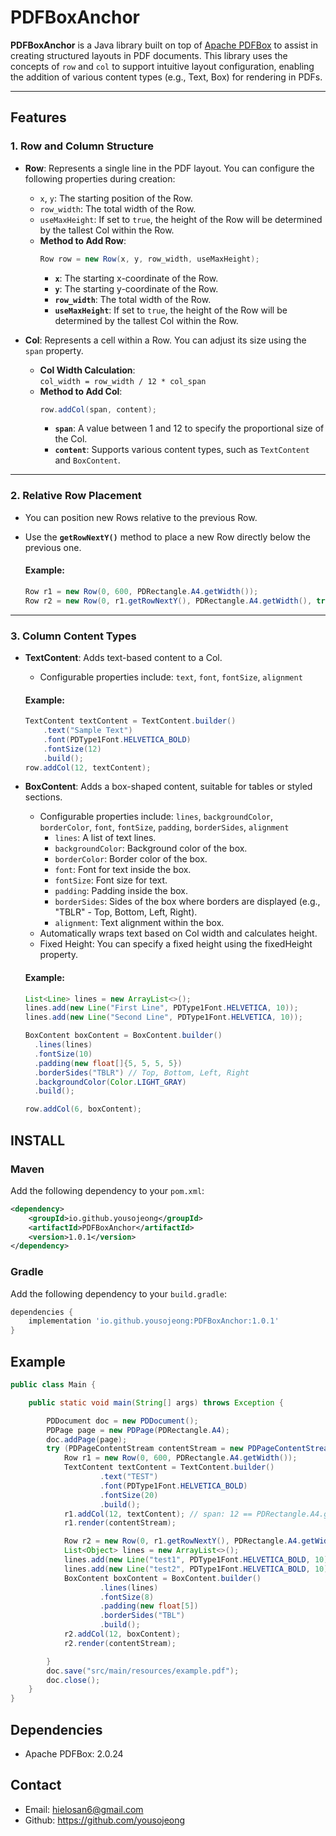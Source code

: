 # PDFBoxAnchor

**PDFBoxAnchor** is a Java library built on top of [Apache PDFBox](https://pdfbox.apache.org/) to assist in creating structured layouts in PDF documents.
This library uses the concepts of `row` and `col` to support intuitive layout configuration, enabling the addition of various content types (e.g., Text, Box) for rendering in PDFs.

---

## Features

### 1. Row and Column Structure
- **Row**: Represents a single line in the PDF layout. You can configure the following properties during creation:
  - `x`, `y`: The starting position of the Row.
  - `row_width`: The total width of the Row.
  - `useMaxHeight`: If set to `true`, the height of the Row will be determined by the tallest Col within the Row.
  - **Method to Add Row**:
    ```java
    Row row = new Row(x, y, row_width, useMaxHeight);
    ```
    - **`x`**: The starting x-coordinate of the Row.
    - **`y`**: The starting y-coordinate of the Row.
    - **`row_width`**: The total width of the Row.
    - **`useMaxHeight`**: If set to `true`, the height of the Row will be determined by the tallest Col within the Row.


- **Col**: Represents a cell within a Row. You can adjust its size using the `span` property.
  - **Col Width Calculation**:  
    `col_width = row_width / 12 * col_span`
  - **Method to Add Col**:
    ```java
    row.addCol(span, content);
    ```
    - **`span`**: A value between 1 and 12 to specify the proportional size of the Col.
    - **`content`**: Supports various content types, such as `TextContent` and `BoxContent`.

---

### 2. Relative Row Placement
- You can position new Rows relative to the previous Row.
- Use the **`getRowNextY()`** method to place a new Row directly below the previous one.

  #### Example:
  ```java
  Row r1 = new Row(0, 600, PDRectangle.A4.getWidth());
  Row r2 = new Row(0, r1.getRowNextY(), PDRectangle.A4.getWidth(), true);
  ```

---

### 3. **Column Content Types**
- **TextContent**: Adds text-based content to a Col.
    - Configurable properties include: `text`, `font`, `fontSize`, `alignment`
    #### Example:
    ```java
    TextContent textContent = TextContent.builder()
        .text("Sample Text")
        .font(PDType1Font.HELVETICA_BOLD)
        .fontSize(12)
        .build();
    row.addCol(12, textContent);
    ```

- **BoxContent**: Adds a box-shaped content, suitable for tables or styled sections.
    - Configurable properties include: `lines`, `backgroundColor`, `borderColor`, `font`, `fontSize`, `padding`, `borderSides`, `alignment`
      - `lines`: A list of text lines. 
      - `backgroundColor`: Background color of the box. 
      - `borderColor`: Border color of the box. 
      - `font`: Font for text inside the box. 
      - `fontSize`: Font size for text. 
      - `padding`: Padding inside the box. 
      - `borderSides`: Sides of the box where borders are displayed (e.g., "TBLR" - Top, Bottom, Left, Right). 
      - `alignment`: Text alignment within the box.
  - Automatically wraps text based on Col width and calculates height.
  - Fixed Height: You can specify a fixed height using the fixedHeight property.

  #### Example:
  ```java
  List<Line> lines = new ArrayList<>();
  lines.add(new Line("First Line", PDType1Font.HELVETICA, 10));
  lines.add(new Line("Second Line", PDType1Font.HELVETICA, 10));

  BoxContent boxContent = BoxContent.builder()
    .lines(lines)
    .fontSize(10)
    .padding(new float[]{5, 5, 5, 5})
    .borderSides("TBLR") // Top, Bottom, Left, Right
    .backgroundColor(Color.LIGHT_GRAY)
    .build();

  row.addCol(6, boxContent);
  ````

## INSTALL

### Maven
Add the following dependency to your `pom.xml`:
```xml
<dependency>
    <groupId>io.github.yousojeong</groupId>
    <artifactId>PDFBoxAnchor</artifactId>
    <version>1.0.1</version>
</dependency>
```

### Gradle
Add the following dependency to your `build.gradle`:
```gradle
dependencies {
    implementation 'io.github.yousojeong:PDFBoxAnchor:1.0.1'
}
```

## Example
```java
public class Main {

    public static void main(String[] args) throws Exception {

        PDDocument doc = new PDDocument();
        PDPage page = new PDPage(PDRectangle.A4);
        doc.addPage(page);
        try (PDPageContentStream contentStream = new PDPageContentStream(doc, page)) {
            Row r1 = new Row(0, 600, PDRectangle.A4.getWidth());
            TextContent textContent = TextContent.builder()
                    .text("TEST")
                    .font(PDType1Font.HELVETICA_BOLD)
                    .fontSize(20)
                    .build();
            r1.addCol(12, textContent); // span: 12 == PDRectangle.A4.getWidth() / 12 * 12
            r1.render(contentStream);

            Row r2 = new Row(0, r1.getRowNextY(), PDRectangle.A4.getWidth(), true);
            List<Object> lines = new ArrayList<>();
            lines.add(new Line("test1", PDType1Font.HELVETICA_BOLD, 10));
            lines.add(new Line("test2", PDType1Font.HELVETICA_BOLD, 10));
            BoxContent boxContent = BoxContent.builder()
                    .lines(lines)
                    .fontSize(8)
                    .padding(new float[5])
                    .borderSides("TBL")
                    .build();
            r2.addCol(12, boxContent);
            r2.render(contentStream);

        }
        doc.save("src/main/resources/example.pdf");
        doc.close();
    }
}
```

## Dependencies
- Apache PDFBox: 2.0.24

## Contact
- Email: hielosan6@gmail.com
- Github: https://github.com/yousojeong
